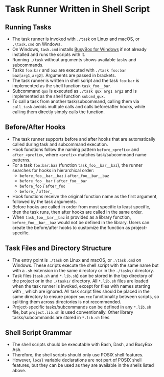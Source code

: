 # Task Runner Written in Shell Script

## Running Tasks

* The task runner is invoked with `./task` on Linux and macOS, or `.\task.cmd` on Windows.
* On Windows, `task.cmd` installs [BusyBox for Windows](https://frippery.org/busybox/) if not already installed and runs the scripts with it.
* Running `./task` without arguments shows available tasks and subcommands.
* Tasks `foo:bar` and `baz` are executed with `./task foo:bar baz[arg1,arg2]`. Arguments are passed in brackets.
* The task runner is written in shell script and the task `foo:bar` is implemented as the shell function `task_foo__bar`.
* Subcommand `qux` is executed as `./task qux arg1 arg2` and is implemented as the shell function `subcmd_qux`.
* To call a task from another task/subcommand, calling them via `call_task` avoids multiple calls and calls before/after hooks, while calling them directly simply calls the function.

## Before/After Hooks

* The task runner supports before and after hooks that are automatically called during task and subcommand execution.
* Hook functions follow the naming pattern `before_<prefix>` and `after_<prefix>`, where `<prefix>` matches task/subcommand name patterns.
* For a task `foo:bar:baz` (function `task_foo__bar__baz`), the runner searches for hooks in hierarchical order:
  - `before_foo__bar__baz` / `after_foo__bar__baz`
  - `before_foo__bar` / `after_foo__bar`  
  - `before_foo` / `after_foo`
  - `before_` / `after_`
* Hook functions receive the original function name as the first argument, followed by the task arguments.
* Before hooks are called in order from most specific to least specific, then the task runs, then after hooks are called in the same order.
* When `task_foo__bar__baz` is provided as a library function, `before_foo__bar__baz` would not be defined in the library. Users can create the before/after hooks to customize the function as project-specific.

## Task Files and Directory Structure

* The entry point is `./task` on Linux and macOS, or `.\task.cmd` on Windows. These scripts execute the shell script with the same name but with a `.sh` extension in the same directory or in the `./tasks/` directory.
* Task files (`task.sh` and `*.lib.sh`) can be stored in the top directory of the project or in the `./tasks/` directory. All `*.lib.sh` files are loaded when the task runner is invoked, except for files with names starting with `_` which are ignored. All task script files should be placed in the same directory to ensure proper `source` functionality between scripts, so splitting them across directories is not recommended.
* Project-specific tasks/subcommands can be defined in any `*.lib.sh` file, but `project.lib.sh` is used conventionally. Other library tasks/subcommands are stored in `*.lib.sh` files.

## Shell Script Grammar

* The shell scripts should be executable with Bash, Dash, and BusyBox Ash.
* Therefore, the shell scripts should only use POSIX shell features.
* However, `local` variable declarations are not part of POSIX shell features, but they can be used as they are available in the shells listed above.
